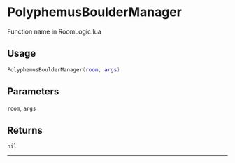 # PolyphemusBoulderManager
Function name in RoomLogic.lua
## Usage
```lua
PolyphemusBoulderManager(room, args)
```
## Parameters
`room`, `args`
## Returns
`nil`

---